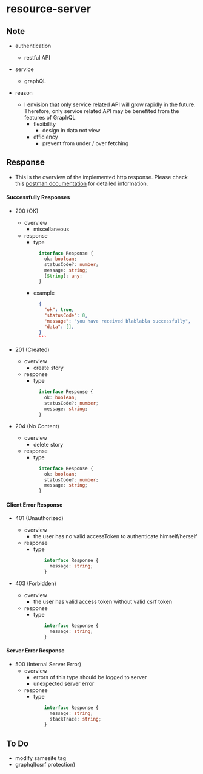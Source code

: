 # resource-server

## Note
* authentication
    * restful API

* service
    * graphQL

* reason
    * I envision that only service related API will grow rapidly in the future. Therefore, only service related API may be benefited from the features of GraphQL
        * flexibility
            * design in data not view
        * efficiency
            * prevent from under / over fetching

## Response
* This is the overview of the implemented http response. Please check this [postman documentation](https://documenter.getpostman.com/view/18060759/UV5c8Zwt#intro) for detailed information.

#### Successfully Responses
* 200 (OK)
    * overview
        * miscellaneous
    * response
        * type
            ```typescript
              interface Response {
                ok: boolean;
                statusCode?: number;
                message: string;
                [String]: any;
              }
            ```
        * example
            ```JSON
              {
                "ok": true,
                "statusCode": 0,
                "message": "you have received blablabla successfully",
                "data": [],
              }
              ```

* 201 (Created)
    * overview
        * create story
    * response
        * type
            ```typescript
              interface Response {
                ok: boolean;
                statusCode?: number;
                message: string;
              }
            ```


* 204 (No Content)
    * overview
        * delete story
    * response
        * type
            ```typescript
              interface Response {
                ok: boolean;
                statusCode?: number;
                message: string;
              }
            ```


#### Client Error Response
* 401 (Unauthorized)
    * overview
        * the user has no valid accessToken to authenticate himself/herself
    * response
        * type
            ```typescript
                interface Response {
                  message: string;
                }
            ```

* 403 (Forbidden)
    * overview
        * the user has valid access token without valid csrf token
    * response
        * type
            ```typescript
                interface Response {
                  message: string;
                }
            ```

#### Server Error Response
* 500 (Internal Server Error)
    * overview
        * errors of this type should be logged to server
        * unexpected server error
    * response
        * type
            ```typescript
                interface Response {
                  message: string;
                  stackTrace: string;
                }
            ```

## To Do
* modify samesite tag
* graphql(csrf protection)
